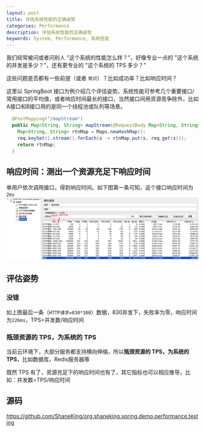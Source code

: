 ```yaml
---
layout: post
title: 评估系统性能的正确姿势
categories: Performance
description: 评估系统性能的正确姿势
keywords: System, Performance, 系统性能
---
```



我们经常被问或者问别人 "这个系统的性能怎么样？"，好像专业一点的 "这个系统的并发是多少？"，还有更专业的 "这个系统的 TPS 多少？"

这些问题是否都有一些前提（或者 `常识`）？比如成功率？比如响应时间？

这里以 SpringBoot 接口为例介绍几个评估姿势。系统性能可参考几个重要接口/常用接口的平均值，或者响应时间最长的接口，当然接口间用资源竞争除外，比如A接口和B接口用的是同一个线程池或队列等场景。

```java
  @PostMapping("/mapStream")
  public Map<String, String> mapStream(@RequestBody Map<String, String> req) {
    Map<String, String> rtnMap = Maps.newHashMap();
    req.keySet().stream().forEach(s -> rtnMap.put(s, req.get(s)));
    return rtnMap;
  }
```

## 响应时间：测出一个资源充足下响应时间
单用户依次调用接口，得到响应时间。如下图第一条可知，这个接口响应时间为`2ms`
![](/images/posts/2020/05/QQ20200516-205657@2x.png)

## 评估姿势
### 没错
如上图最后一条（`HTTP请求=830*100`）数据，830并发下，失败率为零，响应时间为`226ms`，TPS=并发数/响应时间

### 瓶颈资源的 TPS，为系统的 TPS
当前云环境下，大部分服务都支持横向伸缩，所以**瓶颈资源的 TPS，为系统的 TPS**，比如数据库，Redis服务器等

既然 TPS 有了，资源充足下的响应时间也有了，其它指标也可以相应推导，比如：并发数=TPS/响应时间

## 源码
<https://github.com/ShaneKing/org.shaneking.spring.demo.performance.testing>

